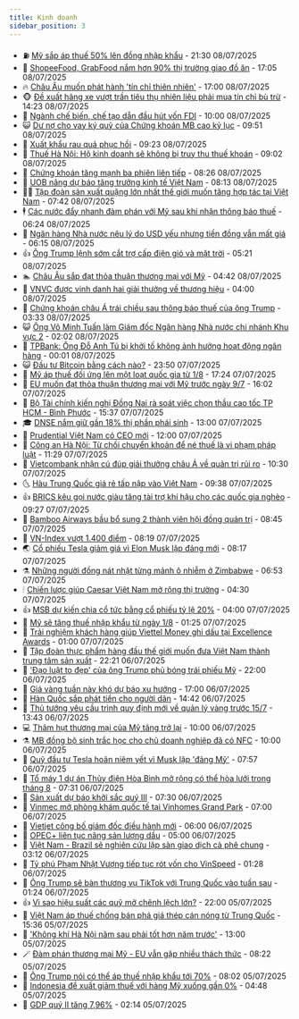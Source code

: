 ```yaml
---
title: Kinh doanh
sidebar_position: 3
---
```


<!-- vnexpress-kinh-doanh:START -->
- ⛽️ [Mỹ sắp áp thuế 50% lên đồng nhập khẩu](https://vnexpress.net/my-sap-ap-thue-50-len-dong-nhap-khau-4911814.html) - 21:30 08/07/2025
- 🐲 [ShopeeFood, GrabFood nắm hơn 90% thị trường giao đồ ăn](https://vnexpress.net/shopeefood-grabfood-nam-hon-90-thi-truong-giao-do-an-4911752.html) - 17:05 08/07/2025
- 🔥 [Châu Âu muốn phát hành &#39;tín chỉ thiên nhiên&#39;](https://vnexpress.net/chau-au-muon-phat-hanh-tin-chi-thien-nhien-4911613.html) - 17:00 08/07/2025
- 🐵 [Đề xuất hãng xe vượt trần tiêu thụ nhiên liệu phải mua tín chỉ bù trừ](https://vnexpress.net/de-xuat-hang-xe-vuot-tran-tieu-thu-nhien-lieu-phai-mua-tin-chi-bu-tru-4911615.html) - 14:23 08/07/2025
- 🦅 [Ngành chế biến, chế tạo dẫn đầu hút vốn FDI](https://vnexpress.net/nganh-che-bien-che-tao-dan-dau-hut-von-fdi-4911382.html) - 10:00 08/07/2025
- 😺 [Dư nợ cho vay ký quỹ của Chứng khoán MB cao kỷ lục](https://vnexpress.net/du-no-cho-vay-ky-quy-cua-chung-khoan-mb-cao-ky-luc-4911629.html) - 09:51 08/07/2025
- 🤩 [Xuất khẩu rau quả phục hồi](https://vnexpress.net/xuat-khau-rau-qua-phuc-hoi-4911610.html) - 09:23 08/07/2025
- 🌮 [Thuế Hà Nội: Hộ kinh doanh sẽ không bị truy thu thuế khoán](https://vnexpress.net/thue-ha-noi-ho-kinh-doanh-se-khong-bi-truy-thu-thue-khoan-4911581.html) - 09:02 08/07/2025
- 🧰 [Chứng khoán tăng mạnh ba phiên liên tiếp](https://vnexpress.net/chung-khoan-tang-manh-ba-phien-lien-tiep-4911651.html) - 08:26 08/07/2025
- 🤔 [UOB nâng dự báo tăng trưởng kinh tế Việt Nam](https://vnexpress.net/uob-nang-du-bao-tang-truong-kinh-te-viet-nam-4911580.html) - 08:13 08/07/2025
- 🧑‍💻 [Tập đoàn sản xuất quặng lớn nhất thế giới muốn tăng hợp tác tại Việt Nam](https://vnexpress.net/tap-doan-san-xuat-quang-lon-nhat-the-gioi-muon-tang-hop-tac-tai-viet-nam-4911572.html) - 07:42 08/07/2025
- 🕴 [Các nước đẩy nhanh đàm phán với Mỹ sau khi nhận thông báo thuế](https://vnexpress.net/cac-nuoc-day-nhanh-dam-phan-voi-my-sau-khi-nhan-thong-bao-thue-4911576.html) - 06:24 08/07/2025
- 🦩 [Ngân hàng Nhà nước nêu lý do USD yếu nhưng tiền đồng vẫn mất giá](https://vnexpress.net/ngan-hang-nha-nuoc-neu-ly-do-usd-yeu-nhung-tien-dong-van-mat-gia-4911555.html) - 06:15 08/07/2025
- 👍 [Ông Trump lệnh sớm cắt trợ cấp điện gió và mặt trời](https://vnexpress.net/ong-trump-lenh-som-cat-tro-cap-dien-gio-va-mat-troi-4911521.html) - 05:21 08/07/2025
- 🏊 [Châu Âu sắp đạt thỏa thuận thương mại với Mỹ](https://vnexpress.net/chau-au-sap-dat-thoa-thuan-thuong-mai-voi-my-4911493.html) - 04:42 08/07/2025
- 🤡 [VNVC được vinh danh hai giải thưởng về thương hiệu](https://vnexpress.net/vnvc-duoc-vinh-danh-hai-giai-thuong-ve-thuong-hieu-4911469.html) - 04:00 08/07/2025
- 👀 [Chứng khoán châu Á trái chiều sau thông báo thuế của ông Trump](https://vnexpress.net/chung-khoan-chau-a-trai-chieu-sau-thong-bao-thue-cua-ong-trump-4911352.html) - 03:33 08/07/2025
- 😺 [Ông Võ Minh Tuấn làm Giám đốc Ngân hàng Nhà nước chi nhánh Khu vực 2](https://vnexpress.net/ong-vo-minh-tuan-lam-giam-doc-ngan-hang-nha-nuoc-chi-nhanh-khu-vuc-2-4911385.html) - 02:02 08/07/2025
- 🦣 [TPBank: Ông Đỗ Anh Tú bị khởi tố không ảnh hưởng hoạt động ngân hàng](https://vnexpress.net/tpbank-ong-do-anh-tu-bi-khoi-to-khong-anh-huong-hoat-dong-ngan-hang-4911325.html) - 00:01 08/07/2025
- 😺 [Đầu tư Bitcoin bằng cách nào?](https://vnexpress.net/dau-tu-bitcoin-bang-cach-nao-4911133.html) - 23:50 07/07/2025
- 💼 [Mỹ áp thuế đối ứng lên một loạt quốc gia từ 1/8](https://vnexpress.net/my-ap-thue-doi-ung-len-mot-loat-nuoc-tu-1-8-4911316.html) - 17:24 07/07/2025
- 🤗 [EU muốn đạt thỏa thuận thương mại với Mỹ trước ngày 9/7](https://vnexpress.net/eu-muon-dat-thoa-thuan-thuong-mai-voi-my-truoc-ngay-9-7-4911300.html) - 16:02 07/07/2025
- 👀 [Bộ Tài chính kiến nghị Đồng Nai rà soát việc chọn thầu cao tốc TP HCM - Bình Phước](https://vnexpress.net/bo-tai-chinh-kien-nghi-dong-nai-ra-soat-viec-chon-thau-cao-toc-tp-hcm-binh-phuoc-4911294.html) - 15:37 07/07/2025
- 🎓 [DNSE nắm giữ gần 18% thị phần phái sinh](https://vnexpress.net/dnse-nam-giu-gan-18-thi-phan-phai-sinh-4911266.html) - 13:00 07/07/2025
- 🗽 [Prudential Việt Nam có CEO mới](https://vnexpress.net/prudential-viet-nam-co-ceo-moi-4911269.html) - 12:00 07/07/2025
- 🚀 [Công an Hà Nội: Từ chối chuyển khoản để né thuế là vi phạm pháp luật](https://vnexpress.net/cong-an-ha-noi-tu-choi-chuyen-khoan-de-ne-thue-la-vi-pham-phap-luat-4911248.html) - 11:29 07/07/2025
- 🤗 [Vietcombank nhận cú đúp giải thưởng châu Á về quản trị rủi ro](https://vnexpress.net/vietcombank-nhan-cu-dup-giai-thuong-chau-a-ve-quan-tri-rui-ro-4910576.html) - 10:30 07/07/2025
- 🌜 [Hàu Trung Quốc giá rẻ tấp nập vào Việt Nam](https://vnexpress.net/hau-trung-quoc-gia-re-tap-nap-vao-viet-nam-4911052.html) - 09:38 07/07/2025
- 👍 [BRICS kêu gọi nước giàu tăng tài trợ khí hậu cho các quốc gia nghèo](https://vnexpress.net/brics-keu-goi-nuoc-giau-tang-tai-tro-khi-hau-cho-cac-quoc-gia-ngheo-4911197.html) - 09:27 07/07/2025
- 🤖 [Bamboo Airways bầu bổ sung 2 thành viên hội đồng quản trị](https://vnexpress.net/bamboo-airways-bau-bo-sung-2-thanh-vien-hoi-dong-quan-tri-4911143.html) - 08:45 07/07/2025
- 🫣 [VN-Index vượt 1.400 điểm](https://vnexpress.net/vn-index-vuot-1-400-diem-4911180.html) - 08:19 07/07/2025
- 🌏 [Cổ phiếu Tesla giảm giá vì Elon Musk lập đảng mới](https://vnexpress.net/co-phieu-tesla-giam-gia-vi-elon-musk-lap-dang-moi-4911135.html) - 08:17 07/07/2025
- ⚗️ [Những người đồng nát nhặt từng mảnh ô nhiễm ở Zimbabwe](https://vnexpress.net/nhung-nguoi-dong-nat-nhat-tung-manh-o-nhiem-o-zimbabwe-4911026.html) - 06:53 07/07/2025
- 🕯 [Chiến lược giúp Caesar Việt Nam mở rộng thị trường](https://vnexpress.net/chien-luoc-giup-caesar-viet-nam-mo-rong-thi-truong-4911041.html) - 04:30 07/07/2025
- 👍 [MSB dự kiến chia cổ tức bằng cổ phiếu tỷ lệ 20%](https://vnexpress.net/msb-du-kien-chia-co-tuc-bang-co-phieu-ty-le-20-4910302.html) - 04:00 07/07/2025
- 🤠 [Mỹ sẽ tăng thuế nhập khẩu từ ngày 1/8](https://vnexpress.net/my-se-tang-thue-nhap-khau-tu-ngay-1-8-4910901.html) - 01:25 07/07/2025
- 🌊 [Trải nghiệm khách hàng giúp Viettel Money ghi dấu tại Excellence Awards](https://vnexpress.net/trai-nghiem-khach-hang-giup-viettel-money-ghi-dau-tai-excellence-awards-4909726.html) - 01:00 07/07/2025
- 🌈 [Tập đoàn thực phẩm hàng đầu thế giới muốn đưa Việt Nam thành trung tâm sản xuất](https://vnexpress.net/tap-doan-thuc-pham-hang-dau-the-gioi-muon-dua-viet-nam-thanh-trung-tam-san-xuat-4910861.html) - 22:21 06/07/2025
- 🥳 [&#39;Đạo luật to đẹp&#39; của ông Trump phủ bóng trái phiếu Mỹ](https://vnexpress.net/dao-luat-to-dep-cua-ong-trump-phu-bong-trai-phieu-my-4910613.html) - 22:00 06/07/2025
- 🐻 [Giá vàng tuần này khó dự báo xu hướng](https://vnexpress.net/gia-vang-tuan-nay-kho-du-bao-xu-huong-4910797.html) - 17:00 06/07/2025
- 💫 [Hàn Quốc sắp phát tiền cho người dân](https://vnexpress.net/han-quoc-sap-phat-tien-cho-nguoi-dan-4910830.html) - 14:42 06/07/2025
- 🤩 [Thủ tướng yêu cầu trình quy định mới về quản lý vàng trước 15/7](https://vnexpress.net/thu-tuong-yeu-cau-trinh-quy-dinh-moi-ve-quan-ly-vang-truoc-15-7-4910816.html) - 13:43 06/07/2025
- 💻 [Thâm hụt thương mại của Mỹ tăng trở lại](https://vnexpress.net/tham-hut-thuong-mai-cua-my-tang-tro-lai-4910717.html) - 10:00 06/07/2025
- ⚗️ [MB đồng bộ sinh trắc học cho chủ doanh nghiệp đã có NFC](https://vnexpress.net/mb-dong-bo-sinh-trac-hoc-cho-chu-doanh-nghiep-da-co-nfc-4911258.html) - 10:00 06/07/2025
- 🌈 [Quỹ đầu tư Tesla hoãn niêm yết vì Musk lập &#39;đảng Mỹ&#39;](https://vnexpress.net/quy-dau-tu-tesla-hoan-niem-yet-vi-musk-lap-dang-my-4910769.html) - 07:57 06/07/2025
- 🌝 [Tổ máy 1 dự án Thủy điện Hòa Bình mở rộng có thể hòa lưới trong tháng 8](https://vnexpress.net/to-may-1-du-an-thuy-dien-hoa-binh-mo-rong-co-the-hoa-luoi-trong-thang-8-4910753.html) - 07:31 06/07/2025
- 🥸 [Sản xuất dự báo khởi sắc quý III](https://vnexpress.net/san-xuat-du-bao-khoi-sac-quy-iii-4910758.html) - 07:30 06/07/2025
- 🦆 [Vinmec mở phòng khám quốc tế tại Vinhomes Grand Park](https://vnexpress.net/vinmec-mo-phong-kham-quoc-te-tai-vinhomes-grand-park-4910749.html) - 07:00 06/07/2025
- 🌋 [Vietjet công bố giám đốc điều hành mới](https://vnexpress.net/vietjet-cong-bo-giam-doc-dieu-hanh-moi-4910748.html) - 06:00 06/07/2025
- 🦍 [OPEC+ liên tục nâng sản lượng dầu](https://vnexpress.net/opec-lien-tuc-nang-san-luong-dau-4910677.html) - 05:00 06/07/2025
- 🤔 [Việt Nam - Brazil sẽ nghiên cứu lập sàn giao dịch cà phê chung](https://vnexpress.net/viet-nam-brazil-se-nghien-cuu-san-giao-dich-ca-phe-chung-4910699.html) - 03:12 06/07/2025
- 🧰 [Tỷ phú Phạm Nhật Vượng tiếp tục rót vốn cho VinSpeed](https://vnexpress.net/ty-phu-pham-nhat-vuong-tiep-tuc-rot-von-cho-vinspeed-4910662.html) - 01:28 06/07/2025
- 🌝 [Ông Trump sẽ bàn thương vụ TikTok với Trung Quốc vào tuần sau](https://vnexpress.net/ong-trump-se-ban-thuong-vu-tiktok-voi-trung-quoc-vao-tuan-sau-4910660.html) - 01:24 06/07/2025
- 👍 [Vì sao hiệu suất các quỹ mở chênh lệch lớn?](https://vnexpress.net/vi-sao-hieu-suat-cac-quy-mo-chenh-lech-lon-4910228.html) - 22:00 05/07/2025
- 🗽 [Việt Nam áp thuế chống bán phá giá thép cán nóng từ Trung Quốc](https://vnexpress.net/viet-nam-ap-thue-chong-ban-pha-gia-thep-can-nong-tu-trung-quoc-4910640.html) - 15:36 05/07/2025
- 🐎 [&#39;Không khí Hà Nội năm sau phải tốt hơn năm trước&#39;](https://vnexpress.net/khong-khi-ha-noi-nam-sau-phai-tot-hon-nam-truoc-4910570.html) - 13:00 05/07/2025
- 🪄 [Đàm phán thương mại Mỹ - EU vẫn gặp nhiều thách thức](https://vnexpress.net/dam-phan-thuong-mai-my-eu-van-gap-nhieu-thach-thuc-4910441.html) - 08:22 05/07/2025
- 🎊 [Ông Trump nói có thể áp thuế nhập khẩu tới 70%](https://vnexpress.net/ong-trump-noi-co-the-ap-thue-nhap-khau-toi-70-4910527.html) - 08:02 05/07/2025
- 🗽 [Indonesia đề xuất giảm thuế với hàng Mỹ xuống gần 0%](https://vnexpress.net/indonesia-de-xuat-giam-thue-voi-hang-my-xuong-gan-0-4910440.html) - 04:48 05/07/2025
- 🦩 [GDP quý II tăng 7,96%](https://vnexpress.net/gdp-quy-ii-tang-7-96-4910426.html) - 02:14 05/07/2025<!-- vnexpress-kinh-doanh:END -->
